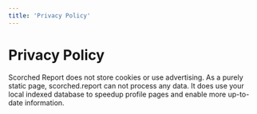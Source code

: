 ```yaml
---
title: 'Privacy Policy'
---
```


# Privacy Policy

Scorched Report does not store cookies or use advertising. As a purely static page, scorched.report can not process any data. It does use your local indexed database to speedup profile pages and enable more up-to-date information.
